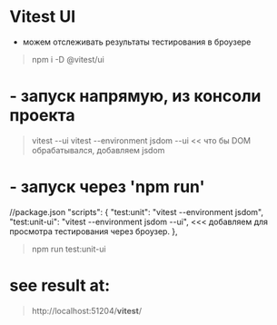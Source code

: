 # Vitest UI
- можем отслеживать результаты тестирования в броузере

> npm i -D @vitest/ui



# - запуск напрямую, из консоли проекта
> vitest --ui 
> vitest --environment jsdom --ui       << что бы DOM обрабатывался, добавляем jsdom



# - запуск через 'npm run'
//package.json
"scripts": {
  "test:unit": "vitest --environment jsdom",
  "test:unit-ui": "vitest --environment jsdom --ui",    <<<  добавляем для просмотра тестирования через броузер.
},

> npm run test:unit-ui



# see result at:
> http://localhost:51204/__vitest__/
